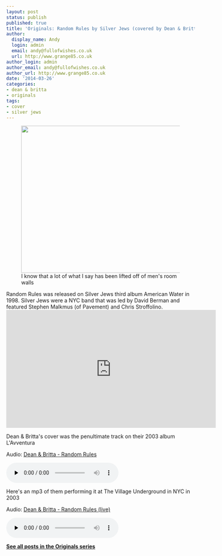 ```yaml
---
layout: post
status: publish
published: true
title: 'Originals: Random Rules by Silver Jews (covered by Dean & Britta)'
author:
  display_name: Andy
  login: admin
  email: andy@fullofwishes.co.uk
  url: http://www.grange85.co.uk
author_login: admin
author_email: andy@fullofwishes.co.uk
author_url: http://www.grange85.co.uk
date: '2014-03-26'
categories:
- dean & britta
- originals
tags:
- cover
- silver jews
---
```

<p><figure class="caption aligncenter"><img src="https://media.fullofwishes.co.uk/07-dean_and_britta/pictures/britta-watches-640.jpg" width="640" height="393" class /><figcaption class="caption-text"> I know that a lot of what I say has been lifted off of men's room walls</figcaption></figure>
<p>Random Rules was released on Silver Jews third album American Water in 1998. Silver Jews were a NYC band that was led by David Berman and featured Stephen Malkmus (of Pavement) and Chris Stroffolino.<br />
<iframe width="560" height="315" src="https://www.youtube.com/embed/jKl4Wpu75W0" frameborder="0" allowfullscreen></iframe>
<p>Dean & Britta's cover was the penultimate track on their 2003 album L'Avventura</p>

<div class="well"><p class="audio">Audio: <a href="https://media.fullofwishes.co.uk/07-dean_and_britta/audio/dean-and-britta-random-rules.mp3">Dean & Britta - Random Rules</a></p><audio controls="controls" preload="none" src="https://media.fullofwishes.co.uk/07-dean_and_britta/audio/dean-and-britta-random-rules.mp3"></audio></div>

<p>Here's an mp3 of them performing it at The Village Underground in NYC in 2003</p>

<div class="well"><p class="audio">Audio: <a href="https://media.fullofwishes.co.uk/07-dean_and_britta/audio/20030624-dean-and-britta-random-rules.mp3">Dean & Britta - Random Rules (live)</a></p><audio controls="controls" preload="none" src="https://media.fullofwishes.co.uk/07-dean_and_britta/audio/20030624-dean-and-britta-random-rules.mp3"></audio></div>

<p><strong><a href="/category/originals/" title="List: Originals">See all posts in the Originals series</a></strong></p>
